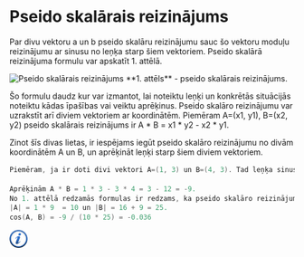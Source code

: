 # Pseido skalārais reizinājums

Par divu vektoru a un b pseido skalāru reizinājumu sauc šo vektoru moduļu reizinājumu ar sinusu no leņķa starp šiem vektoriem. Pseido skalārā reizinājuma formulu var apskatīt 1. attēlā.

<img alt="Pseido skalārais reizinājums" src="/media/theory/cross_product.gif"/>
**1. attēls** - pseido skalārais reizinājums.

Šo formulu daudz kur var izmantot, lai noteiktu leņķi un konkrētās situācijās noteiktu kādas īpašības vai veiktu aprēķinus. Pseido skalāro reizinājumu var uzrakstīt arī diviem vektoriem ar koordinātēm. Piemēram A=(x1, y1), B=(x2, y2) pseido skalārais reizinājums ir A * B = x1 * y2 - x2 * y1.

Zinot šīs divas lietas, ir iespējams iegūt pseido skalāro reizinājumu no divām koordinātēm A un B, un aprēķināt leņķi starp šiem diviem vektoriem. 

```cpp
Piemēram, ja ir doti divi vektori A=(1, 3) un B=(4, 3). Tad leņķa sinusu starp šiem diviem vektoriem var aprēķināt sekojoši.

Aprēķinām A * B = 1 * 3 - 3 * 4 = 3 - 12 = -9.
No 1. attēlā redzamās formulas ir redzams, ka pseido skalāro reizinājumu dalot ar vektoru garumu reizinājumu var iegūt sīnusu.
|A| = 1 * 9  = 10 un |B| = 16 + 9 = 25.
cos(A, B) = -9 / (10 * 25) = -0.036
```

<a href="http://community.topcoder.com/tc?module=Static&d1=tutorials&d2=geometry1" target="_blank">![Vairāk informācija](/media/theory/information.png)</a>